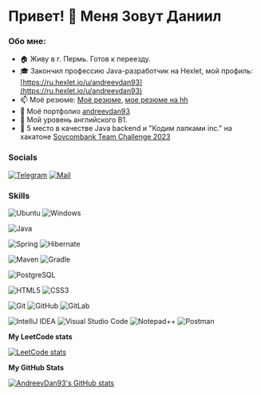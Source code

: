 Привет! 👋 Меня Зовут Даниил
========================

<h3>Обо мне:</h3>

- 🏠 Живу в г. Пермь. Готов к переезду.
- 🎓 Закончил профессию Java-разработчик на Hexlet, мой профиль: [https://ru.hexlet.io/u/andreevdan93](https://ru.hexlet.io/u/andreevdan93)
- 📫 Моё резюме: [Моё резюме](https://drive.google.com/file/d/1Wl2iNLJohDEBz961w8nUEp-X-fWPqh8y/view?usp=drive_link), [мое резюме на hh](https://ekaterinburg.hh.ru/resume/fb25906bff03eaa95b0039ed1f33476f577835)
- 📝 Моё портфолио [andreevdan93](https://drive.google.com/drive/folders/10L1I-Hrhh8qmYxZymplXfWo5qSyKtaRN?usp=sharing)
- 🌱 Мой уровень английского B1.
- 📌 5 место в качестве Java backend и "Кодим лапками inc." на хакатоне [Sovcombank Team Challenge 2023](https://scbteamchallenge.sk.ru/)

### Socials
[![Telegram](https://img.shields.io/badge/Telegram:@AndreevDan93-2CA5E0?style=for-the-badge&logo=telegram&logoColor=white)](https://t.me/AndreevDan93)
[![Mail](https://img.shields.io/badge/mail:andreevdan93@gmail.com-%23316192?style=for-the-badge&logo=mail&logoColor=white)](mailto:andreevdan93@gmail.com)

### Skills
![Ubuntu](https://img.shields.io/badge/Ubuntu-E95420?style=for-the-badge&logo=ubuntu&logoColor=white)
![Windows](https://img.shields.io/badge/Windows-0078D6?style=for-the-badge&logo=windows&logoColor=white)

![Java](https://img.shields.io/badge/Java-ea2d2f?style=for-the-badge)

![Spring](https://img.shields.io/badge/Spring-6cb23e?style=for-the-badge&logo=Spring&logoColor=white)
![Hibernate](https://img.shields.io/badge/Hibernate-bcae79?style=for-the-badge&logo=hibernate&logoColor=grey)

![Maven](https://img.shields.io/badge/Maven-grey?style=for-the-badge&logo=apachemaven&logoColor=dc4c2a)
![Gradle](https://img.shields.io/badge/Gradle-02303A?style=for-the-badge&logo=gradle&logoColor=white)

![PostgreSQL](https://img.shields.io/badge/PostgreSQL-336791?style=for-the-badge&logo=postgresql&logoColor=white)

![HTML5](https://img.shields.io/badge/HTML5-e44d26?style=for-the-badge&logo=html5&logoColor=white)
![CSS3](https://img.shields.io/badge/CSS3-3060a2?style=for-the-badge&logo=css3&logoColor=white)

![Git](https://img.shields.io/badge/Git-f05033?style=for-the-badge&logo=git&logoColor=white)
![GitHub](https://img.shields.io/badge/GitHub-24292f?style=for-the-badge&logo=github&logoColor=white)
![GitLab](https://img.shields.io/badge/GitLab-24292f?style=for-the-badge&logo=gitlab&logoColor=orange)

![IntelliJ IDEA](https://img.shields.io/badge/IntelliJIDEA-000000.svg?style=for-the-badge&logo=intellij-idea&logoColor=white)
![Visual Studio Code](https://img.shields.io/badge/Visual%20Studio%20Code-0078d7.svg?style=for-the-badge&logo=visual-studio-code&logoColor=white)
![Notepad++](https://img.shields.io/badge/Notepad++-90E59A.svg?style=for-the-badge&logo=notepad%2b%2b&logoColor=black)
![Postman](https://img.shields.io/badge/Postman-FF6C37?style=for-the-badge&logo=postman&logoColor=white)



<b>My LeetCode stats</b>

[![LeetCode stats](https://leetcode-stats-six.vercel.app/api?username=andreevdan93&theme=dark)](https://leetcode.com/andreevdan93/)

<b>My GitHub Stats</b>

<a href="http://www.github.com/AndreevDan93"><img src="https://github-readme-stats.vercel.app/api?username=Andreevdan93&show_icons=true&hide=&count_private=true&title_color=10b981&text_color=ffffff&icon_color=10b981&bg_color=1c1917&hide_border=true&show_icons=true" alt="AndreevDan93's GitHub stats" /></a>
